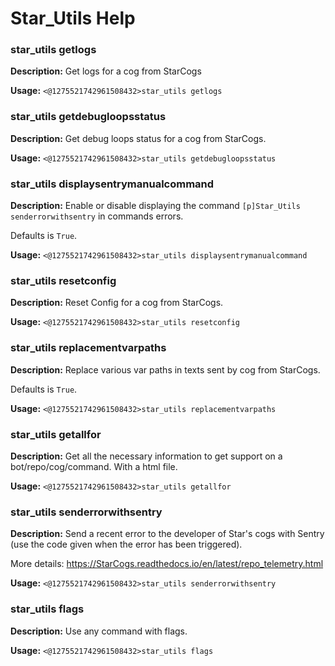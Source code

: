 # Star_Utils Help

### star_utils getlogs

**Description:** Get logs for a cog from StarCogs

**Usage:** `<@1275521742961508432>star_utils getlogs`

### star_utils getdebugloopsstatus

**Description:** Get debug loops status for a cog from StarCogs.

**Usage:** `<@1275521742961508432>star_utils getdebugloopsstatus`

### star_utils displaysentrymanualcommand

**Description:** Enable or disable displaying the command `[p]Star_Utils senderrorwithsentry` in commands errors.

Defaults is `True`.

**Usage:** `<@1275521742961508432>star_utils displaysentrymanualcommand`

### star_utils resetconfig

**Description:** Reset Config for a cog from StarCogs.

**Usage:** `<@1275521742961508432>star_utils resetconfig`

### star_utils replacementvarpaths

**Description:** Replace various var paths in texts sent by cog from StarCogs.

Defaults is `True`.

**Usage:** `<@1275521742961508432>star_utils replacementvarpaths`

### star_utils getallfor

**Description:** Get all the necessary information to get support on a bot/repo/cog/command.
With a html file.

**Usage:** `<@1275521742961508432>star_utils getallfor`

### star_utils senderrorwithsentry

**Description:** Send a recent error to the developer of Star's cogs with Sentry (use the code given when the error has been triggered).

More details: https://StarCogs.readthedocs.io/en/latest/repo_telemetry.html

**Usage:** `<@1275521742961508432>star_utils senderrorwithsentry`

### star_utils flags

**Description:** Use any command with flags.

**Usage:** `<@1275521742961508432>star_utils flags`

